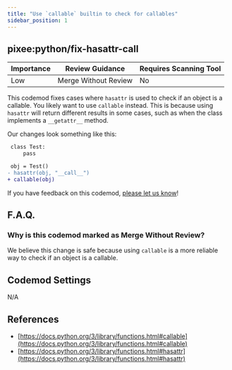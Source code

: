 ```yaml
---
title: "Use `callable` builtin to check for callables"
sidebar_position: 1
---
```


## pixee:python/fix-hasattr-call

| Importance | Review Guidance      | Requires Scanning Tool |
| ---------- | -------------------- | ---------------------- |
| Low        | Merge Without Review | No                     |

This codemod fixes cases where `hasattr` is used to check if an object is a callable. You likely want to use `callable` instead. This is because using `hasattr` will return different results in some cases, such as when the class implements a `__getattr__` method.

Our changes look something like this:

```diff
 class Test:
     pass

 obj = Test()
- hasattr(obj, "__call__")
+ callable(obj)
```

If you have feedback on this codemod, [please let us know](mailto:feedback@pixee.ai)!

## F.A.Q.

### Why is this codemod marked as Merge Without Review?

We believe this change is safe because using `callable` is a more reliable way to check if an object is a callable.

## Codemod Settings

N/A

## References

- [https://docs.python.org/3/library/functions.html#callable](https://docs.python.org/3/library/functions.html#callable)
- [https://docs.python.org/3/library/functions.html#hasattr](https://docs.python.org/3/library/functions.html#hasattr)
